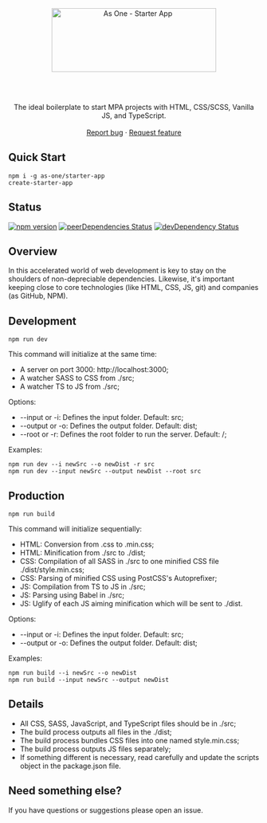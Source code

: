 <br>
<br>

<p align="center">
  <a href="https://github.com/as-one/starter-app">
    <img src="https://raw.githubusercontent.com/as-one/starter-app/master/starter.png" alt="As One - Starter App" width="330" height="128">
  </a>
</p>

<br>
<br>

<p align="center">
  The ideal boilerplate to start MPA projects with HTML, CSS/SCSS, Vanilla JS, and TypeScript.
  <br>
  <br>
  <a href="https://github.com/as-one/starter-app/issues/new">Report bug</a>
  ·
  <a href="https://github.com/as-one/starter-app/issues/new">Request feature</a>
</p>

## Quick Start

```
npm i -g as-one/starter-app
create-starter-app
```

## Status

[![npm version](https://img.shields.io/badge/npm-v6.13.4-blue)]()
[![peerDependencies Status](https://img.shields.io/badge/peer%20dependencies-up%20to%20date-brightgreen)]()
[![devDependency Status](https://img.shields.io/badge/dev--dependencies-up%20to%20date-brightgreen)]()

## Overview

In this accelerated world of web development is key to stay on the shoulders of non-depreciable dependencies. Likewise, it's important keeping close to core technologies (like HTML, CSS, JS, git) and companies (as GitHub, NPM).

## Development

```
npm run dev
```

This command will initialize at the same time:

- A server on port 3000: http://localhost:3000;
- A watcher SASS to CSS from ./src;
- A watcher TS to JS from ./src;

Options:

- --input or -i: Defines the input folder. Default: src;
- --output or -o: Defines the output folder. Default: dist;
- --root or -r: Defines the root folder to run the server. Default: /;

Examples:

```
npm run dev --i newSrc --o newDist -r src
npm run dev --input newSrc --output newDist --root src
```

## Production

```
npm run build
```

This command will initialize sequentially:

- HTML: Conversion from .css to .min.css;
- HTML: Minification from ./src to ./dist;
- CSS: Compilation of all SASS in ./src to one minified CSS file ./dist/style.min.css;
- CSS: Parsing of minified CSS using PostCSS's Autoprefixer;
- JS: Compilation from TS to JS in ./src;
- JS: Parsing using Babel in ./src;
- JS: Uglify of each JS aiming minification which will be sent to ./dist.

Options:

- --input or -i: Defines the input folder. Default: src;
- --output or -o: Defines the output folder. Default: dist;

Examples:

```
npm run build --i newSrc --o newDist
npm run build --input newSrc --output newDist
```

## Details

- All CSS, SASS, JavaScript, and TypeScript files should be in ./src;
- The build process outputs all files in the ./dist;
- The build process bundles CSS files into one named style.min.css;
- The build process outputs JS files separately;
- If something different is necessary, read carefully and update the scripts object in the package.json file.

## Need something else?

If you have questions or suggestions please open an issue.
